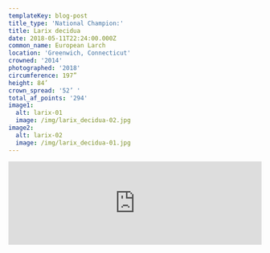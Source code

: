 ```yaml
---
templateKey: blog-post
title_type: 'National Champion:'
title: Larix decidua
date: 2018-05-11T22:24:00.000Z
common_name: European Larch
location: 'Greenwich, Connecticut'
crowned: '2014'
photographed: '2018'
circumference: 197”
height: 84’
crown_spread: '52’ '
total_af_points: '294'
image1:
  alt: larix-01
  image: /img/larix_decidua-02.jpg
image2:
  alt: larix-02
  image: /img/larix_decidua-01.jpg
---
```

<iframe width="100%" height="166" scrolling="no" frameborder="no" allow="autoplay" src="https://w.soundcloud.com/player/?url=https%3A//api.soundcloud.com/tracks/622284342&color=%23ff5500&auto_play=false&hide_related=false&show_comments=true&show_user=true&show_reposts=false&show_teaser=true"></iframe>
